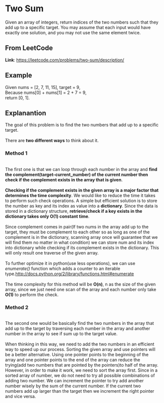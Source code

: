 # Two Sum
Given an array of integers, return indices of the two numbers such that they add up to a specific target.
You may assume that each input would have exactly one solution, and you may not use the same element twice.

## From LeetCode
**Link**: https://leetcode.com/problems/two-sum/description/


## Example
Given nums = [2, 7, 11, 15], target = 9,
<br />Because nums[0] + nums[1] = 2 + 7 = 9,
<br />return [0, 1].

## Explanantion
The goal of this problem is to find the two numbers that add up to a specific target.
<br />
<br />There are **two different ways** to think about it.
<br />
### Method 1
<br />The first one is that we can loop through each number in the array and **find the complement(target-current_number) of the current number then check if the complement exists in the array that is given**. 
<br />
<br />**Checking if the complement exists in the given array is a major factor that determines the time complexity**. We would like to reduce the time it takes to perform such check operations. A simple but efficient solution is to store the number as key and its index as value into a **dictionary**. Since the data is stored in a dictionary structure, **retrieve/check if a key exists in the dictionary takes only O(1) constant time**. 
<br />
<br />Since complement comes in pair(If two nums in the array add up to the target, they must be complement to each other so as long as one of the complement is in the dictionary, scanning array once will guarantee that we will find them no matter in what condition) we can store num and its index into dictionary while checking if its complement exists in the dictionary. This will only result one traverse of the given array. 
<br />
<br />To further optimize it in python(use less operations), we can use  *enumerate()* function which adds a counter to an iterable type.http://docs.python.org/2/library/functions.html#enumerate 
<br />
<br />The time complexity for this method will be **O(n)**, n as the size of the given array, since we just need one scan of the array and each number only take **O(1)** to perform the check.

### Method 2
<br />The second one would be basically find the two numbers in the array that add up to the target by traversing each number in the array and another number in the array to see if sum up to the target value.
<br />
<br />When thinking in this way, we need to add the two numbers in an efficient way to speed up our process. Sorting the given array and use pointers will be a better alternative. Using one pointer points to the beginning of the array and one pointer points to the end of the array can reduce the trying(add two numbers that are pointed by the pointers)to half of the array. However, in order to make it work, we need to sort the array first. Since in a sorted array of number, we do not need to try all possible combinations of adding two number. We can increment the pointer to try add another number wisely by the sum of the current number. If the current two numbers add up larger than the target then we increment the right pointer and vice versa.


